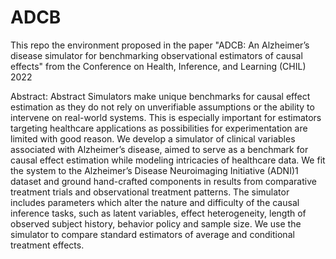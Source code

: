 # ADCB

This repo the environment proposed in the paper "ADCB: An Alzheimer’s disease simulator for benchmarking
observational estimators of causal effects" from the Conference on Health, Inference, and Learning (CHIL) 2022


Abstract:
Abstract Simulators make unique benchmarks for causal effect estimation as they do not rely on unverifiable assumptions or the ability to intervene on real-world systems. This is especially important for estimators targeting healthcare applications as possibilities for experimentation are limited with good reason. We develop a simulator of clinical variables associated with Alzheimer’s disease, aimed to serve as a benchmark for causal effect estimation while modeling intricacies of healthcare data. We fit the system to the Alzheimer’s Disease Neuroimaging Initiative (ADNI)1 dataset and ground hand-crafted components in results from comparative treatment trials and observational treatment patterns. The simulator includes parameters which alter the nature and difficulty of the causal inference tasks, such as latent variables, effect heterogeneity, length of observed subject history, behavior policy and sample size. We use the simulator to compare standard estimators of average and conditional treatment effects.
